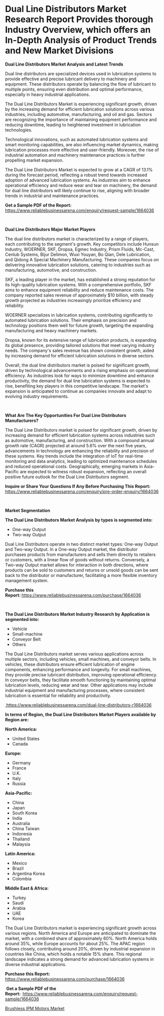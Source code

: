 <p><h1>Dual Line Distributors Market Research Report Provides thorough Industry Overview, which offers an In-Depth Analysis of Product Trends and New Market Divisions</h1></p><p><strong>Dual Line Distributors Market Analysis and Latest Trends</strong></p>
<p><p>Dual line distributors are specialized devices used in lubrication systems to provide effective and precise lubricant delivery to machinery and equipment. These distributors operate by balancing the flow of lubricant to multiple points, ensuring even distribution and optimal performance, especially in heavy industrial applications. </p><p>The Dual Line Distributors Market is experiencing significant growth, driven by the increasing demand for efficient lubrication solutions across various industries, including automotive, manufacturing, and oil and gas. Sectors are recognizing the importance of maintaining equipment performance and reducing downtime, leading to heightened investment in lubrication technologies. </p><p>Technological innovations, such as automated lubrication systems and smart monitoring capabilities, are also influencing market dynamics, making lubrication processes more effective and user-friendly. Moreover, the rise of industrial automation and machinery maintenance practices is further propelling market expansion. </p><p>The Dual Line Distributors Market is expected to grow at a CAGR of 13.1% during the forecast period, reflecting a robust trend towards increased adoption of advanced lubrication systems. As industries aim to enhance operational efficiency and reduce wear and tear on machinery, the demand for dual line distributors will likely continue to rise, aligning with broader trends in industrial and maintenance practices.</p></p>
<p><strong>Get a Sample PDF of the Report:&nbsp;</strong> <a href="https://www.reliablebusinessarena.com/enquiry/request-sample/1664036?utm_campaign=3504&utm_medium=2&utm_source=Github&utm_content=ia&utm_term=23032025&utm_id=dual-line-distributors">https://www.reliablebusinessarena.com/enquiry/request-sample/1664036</a></p>
<p>&nbsp;</p>
<p><strong>Dual Line Distributors Major Market Players</strong></p>
<p><p>The dual line distributors market is characterized by a range of players, each contributing to the segment's growth. Key competitors include Hunsun Industry, WOERNER, SKF, Dropsa, Egmec Industry, Prism Fluids, Mc-Cast, Cenlub Systems, Bijur Delimon, Wuxi Youyan, Bo Qian, Dele Lubrication, and Qidong A Special Machinery Manufacturing. These companies focus on delivering innovative lubrication solutions, catering to industries such as manufacturing, automotive, and construction.</p><p>SKF, a leading player in the market, has established a strong reputation for its high-quality lubrication systems. With a comprehensive portfolio, SKF aims to enhance equipment reliability and reduce maintenance costs. The company reported sales revenue of approximately $10 billion, with steady growth projected as industries increasingly prioritize efficiency and reliability.</p><p>WOERNER specializes in lubrication systems, contributing significantly to automated lubrication solutions. Their emphasis on precision and technology positions them well for future growth, targeting the expanding manufacturing and heavy machinery markets.</p><p>Dropsa, known for its extensive range of lubrication products, is expanding its global presence, providing tailored solutions that meet varying industry needs. The company's sales revenue has shown consistent growth, aided by increasing demand for efficient lubrication solutions in diverse sectors.</p><p>Overall, the dual line distributors market is poised for significant growth, driven by technological advancements and a rising emphasis on operational efficiency. As industries look for ways to minimize downtime and enhance productivity, the demand for dual line lubrication systems is expected to rise, benefiting key players in this competitive landscape. The market's expansion is anticipated to continue as companies innovate and adapt to evolving industry requirements.</p></p>
<p>&nbsp;</p>
<p><strong>What Are The Key Opportunities For Dual Line Distributors Manufacturers?</strong></p>
<p><p>The Dual Line Distributors market is poised for significant growth, driven by increasing demand for efficient lubrication systems across industries such as automotive, manufacturing, and construction. With a compound annual growth rate (CAGR) projected at around 5.6% over the next five years, advancements in technology are enhancing the reliability and precision of these systems. Key trends include the integration of IoT for real-time monitoring and data analytics, leading to optimized maintenance schedules and reduced operational costs. Geographically, emerging markets in Asia-Pacific are expected to witness robust expansion, reflecting an overall positive future outlook for the Dual Line Distributors segment.</p></p>
<p><strong>Inquire or Share Your Questions If Any Before Purchasing This Report:</strong> <a href="https://www.reliablebusinessarena.com/enquiry/pre-order-enquiry/1664036?utm_campaign=3504&utm_medium=2&utm_source=Github&utm_content=ia&utm_term=23032025&utm_id=dual-line-distributors">https://www.reliablebusinessarena.com/enquiry/pre-order-enquiry/1664036</a></p>
<p>&nbsp;</p>
<p><strong>Market Segmentation</strong></p>
<p><strong>The Dual Line Distributors Market Analysis by types is segmented into:</strong></p>
<p><ul><li>One-way Output</li><li>Two-way Output</li></ul></p>
<p><p>Dual Line Distributors operate in two distinct market types: One-way Output and Two-way Output. In a One-way Output market, the distributor purchases products from manufacturers and sells them directly to retailers or customers, with a linear flow of goods without returns. Conversely, a Two-way Output market allows for interaction in both directions, where products can be sold to customers and returns or unsold goods can be sent back to the distributor or manufacturer, facilitating a more flexible inventory management system.</p></p>
<p><strong>Purchase this Report:&nbsp;</strong><a href="https://www.reliablebusinessarena.com/purchase/1664036?utm_campaign=3504&utm_medium=2&utm_source=Github&utm_content=ia&utm_term=23032025&utm_id=dual-line-distributors">https://www.reliablebusinessarena.com/purchase/1664036</a></p>
<p>&nbsp;</p>
<p><strong>The Dual Line Distributors Market Industry Research by Application is segmented into:</strong></p>
<p><ul><li>Vehicle</li><li>Small-machine</li><li>Conveyor Belt</li><li>Others</li></ul></p>
<p><p>The Dual Line Distributors market serves various applications across multiple sectors, including vehicles, small machines, and conveyor belts. In vehicles, these distributors ensure efficient lubrication of engine components, enhancing performance and longevity. For small machines, they provide precise lubricant distribution, improving operational efficiency. In conveyor belts, they facilitate smooth functioning by maintaining optimal lubrication levels, reducing wear and tear. Other applications may include industrial equipment and manufacturing processes, where consistent lubrication is essential for reliability and productivity.</p></p>
<p><a href="https://www.reliablebusinessarena.com/dual-line-distributors-r1664036?utm_campaign=3504&utm_medium=2&utm_source=Github&utm_content=ia&utm_term=23032025&utm_id=dual-line-distributors">&nbsp;https://www.reliablebusinessarena.com/dual-line-distributors-r1664036</a></p>
<p><strong>In terms of Region, the Dual Line Distributors Market Players available by Region are:</strong></p>
<p>
    <p> <strong> North America: </strong>
        <ul>
            <li>United States</li>
            <li>Canada</li>
        </ul>
        </p> 
    <p> <strong> Europe: </strong>
        <ul>
            <li>Germany</li>
            <li>France</li>
            <li>U.K.</li>
            <li>Italy</li>
            <li>Russia</li>
        </ul>
        </p> 
    <p> <strong> Asia-Pacific: </strong>
        <ul>
            <li>China</li>
            <li>Japan</li>
            <li>South Korea</li>
            <li>India</li>
            <li>Australia</li>
            <li>China Taiwan</li>
            <li>Indonesia</li>
            <li>Thailand</li>
            <li>Malaysia</li>
        </ul>
        </p> 
    <p> <strong> Latin America: </strong>
        <ul>
            <li>Mexico</li>
            <li>Brazil</li>
            <li>Argentina Korea</li>
            <li>Colombia</li>
        </ul>
        </p> 
    <p> <strong> Middle East & Africa: </strong>
        <ul>
            <li>Turkey</li>
            <li>Saudi</li>
            <li>Arabia</li>
            <li>UAE</li>
            <li>Korea</li>
        </ul>
    </p>
    </p>
<p><p>The Dual Line Distributors market is experiencing significant growth across various regions. North America and Europe are anticipated to dominate the market, with a combined share of approximately 60%. North America holds around 35%, while Europe accounts for about 25%. The APAC region follows closely, contributing around 20%, driven by industrial expansion in countries like China, which holds a notable 15% share. This regional landscape indicates a strong demand for advanced lubrication systems in diverse industrial applications.</p></p>
<p><strong>Purchase this Report: </strong><a href="https://www.reliablebusinessarena.com/purchase/1664036?utm_campaign=3504&utm_medium=2&utm_source=Github&utm_content=ia&utm_term=23032025&utm_id=dual-line-distributors">https://www.reliablebusinessarena.com/purchase/1664036</a></p>
<p>&nbsp;<strong>Get a Sample PDF of the Report:&nbsp;&nbsp;</strong><a href="https://www.reliablebusinessarena.com/enquiry/request-sample/1664036?utm_campaign=3504&utm_medium=2&utm_source=Github&utm_content=ia&utm_term=23032025&utm_id=dual-line-distributors">https://www.reliablebusinessarena.com/enquiry/request-sample/1664036</a></p>
<p><strong></strong></p>
<p><p><a href="https://github.com/elvutedipela/Market-Research-Report-List-1/blob/main/brushless-ipm-motors-market.md?utm_campaign=3504&utm_medium=2&utm_source=Github&utm_content=ia&utm_term=23032025&utm_id=dual-line-distributors">Brushless IPM Motors Market</a></p></p>